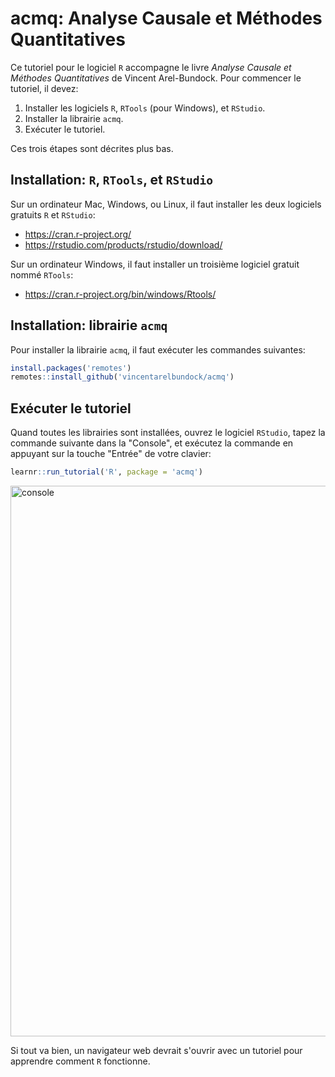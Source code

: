 # acmq: Analyse Causale et Méthodes Quantitatives

Ce tutoriel pour le logiciel `R` accompagne le livre *Analyse Causale et Méthodes Quantitatives* de Vincent Arel-Bundock. Pour commencer le tutoriel, il devez:

1. Installer les logiciels `R`, `RTools` (pour Windows), et `RStudio`.
2. Installer la librairie `acmq`.
3. Exécuter le tutoriel.

Ces trois étapes sont décrites plus bas.

## Installation: `R`, `RTools`, et `RStudio`

Sur un ordinateur Mac, Windows, ou Linux, il faut installer les deux logiciels gratuits `R` et `RStudio`:

* https://cran.r-project.org/
* https://rstudio.com/products/rstudio/download/

Sur un ordinateur Windows, il faut installer un troisième logiciel gratuit nommé `RTools`:

* https://cran.r-project.org/bin/windows/Rtools/

## Installation: librairie `acmq`

Pour installer la librairie `acmq`, il faut exécuter les commandes suivantes:

```r
install.packages('remotes')
remotes::install_github('vincentarelbundock/acmq')
```

## Exécuter le tutoriel

Quand toutes les librairies sont installées, ouvrez le logiciel `RStudio`, tapez la commande suivante dans la "Console", et exécutez la commande en appuyant sur la touche "Entrée" de votre clavier:

```r
learnr::run_tutorial('R', package = 'acmq')
```

<img width="881" alt="console" src="https://user-images.githubusercontent.com/987057/90315253-edffd700-dee7-11ea-859f-767a94e6ded6.png">

Si tout va bien, un navigateur web devrait s'ouvrir avec un tutoriel pour apprendre comment `R` fonctionne.
